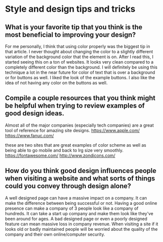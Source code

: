 # Style and design tips and tricks

## What is your favorite tip that you think is the most beneficial to improving your design?

For me personally, I think that using color properly was the biggest tip in that article. I never thought about changing the color to a slightly different variation of the background color that the element is on. After I read this, I started seeing this on a ton of websites. It looks very clean compared to a completely different color than the background. I will definitely be using this technique a lot in the near future for color of text that is over a background or for buttons as well. I liked the look of the example buttons. I also like the idea of not having any color on the buttons as well.


## Compile a couple resources that you think might be helpful when trying to review examples of good design ideas.

Almost all of the major companies (especially tech companies) are a great tool of reference for amazing site designs. 
https://www.apple.com/
https://www.fanuc.com/

these are two sites that are great examples of color scheme as well as being able to go mobile and back to lrg size very smoothly.
https://fontawesome.com/
http://www.zondicons.com/


## How do you think good design influences people when visiting a website and what sorts of things could you convey through design alone?

A well designed page can have a massive impact on a company. It can make the difference between being successful or not. Having a good online presence can make a company of 3 people look like a company of hundreds. It can take a start up company and make them look like they've been around for ages. A bad designed page or even a poorly designed feature can mean massive loss in company revenue. When visiting a site if it looks old or badly maintained people will be worried about the quality of the company and their own online/computer security.